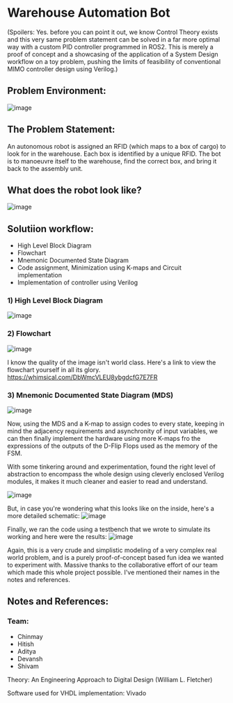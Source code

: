 # Warehouse Automation Bot
(Spoilers: Yes. before you can point it out, we know Control Theory exists and this very same problem statement can be solved in a far more optimal way with a custom PID controller programmed in ROS2. This is merely a proof of concept and a showcasing of the application of a System Design workflow on a toy problem, pushing the limits of feasibility of conventional MIMO controller design using Verilog.)

## Problem Environment:
![image](https://github.com/user-attachments/assets/1e49856b-b895-45a0-8202-6d2b74375596)

## The Problem Statement:
An autonomous robot is assigned an RFID (which maps to a box of cargo) to look for in the warehouse. Each box is identified by a unique RFID. The bot is to manoeuvre itself to the warehouse, find the correct box, and bring it back to the assembly unit. 

## What does the robot look like?
![image](https://github.com/user-attachments/assets/bd503b11-73f3-4fee-b564-c465ed352506)

## Solutiion workflow:
* High Level Block Diagram
* Flowchart
* Mnemonic Documented State Diagram
* Code assignment, Minimization using K-maps and Circuit implementation
* Implementation of controller using Verilog

### 1) High Level Block Diagram
![image](https://github.com/user-attachments/assets/78458546-4e1f-41b8-9d9e-6af4aaff5e5a)

### 2) Flowchart
![image](https://github.com/user-attachments/assets/476dd147-c03d-43ce-944e-c9ed695ee153)

I know the quality of the image isn't world class. Here's a link to view the flowchart yourself in all its glory. https://whimsical.com/DbWmcVLEU8ybgdcfG7E7FR

### 3) Mnemonic Documented State Diagram (MDS)
![image](https://github.com/user-attachments/assets/d48becaf-909c-45fa-88aa-774dd749d2bf)

Now, using the MDS and a K-map to assign codes to every state, keeping in mind the adjacency requirements and asynchronity of input variables, we can then finally implement the hardware using more K-maps fro the expressions of the outputs of the D-Flip Flops used as the memory of the FSM.

With some tinkering around and experimentation, found the right level of abstraction to encompass the whole design using cleverly enclosed Verilog modules, it makes it much cleaner and easier to read and understand.

![image](https://github.com/user-attachments/assets/fe2bc987-3265-4e25-b87b-5c4e6ae928bd)

But, in case you're wondering what this looks like on the inside, here's a more detailed schematic:
![image](https://github.com/user-attachments/assets/fe42ce47-4bea-4610-a223-6bab8a206c7c)

Finally, we ran the code using a testbench that we wrote to simulate its working and here were the results:
![image](https://github.com/user-attachments/assets/d1946fc1-6a12-47c9-b1f8-995106098e44)

Again, this is a very crude and simplistic modeling of a very complex real world problem, and is a purely proof-of-concept based fun idea we wanted to experiment with. Massive thanks to the collaborative effort of our team which made this whole project possible. I've mentioned their names in the notes and references.

## Notes and References:

### Team:
* Chinmay
* Hitish
* Aditya
* Devansh
* Shivam

Theory: An Engineering Approach to Digital Design (William L. Fletcher) 

Software used for VHDL implementation: Vivado
